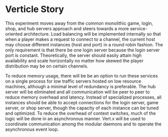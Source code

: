 Verticle Story
==============

This experiment moves away from the common monolithic game, login, shop, and hub
servers approach and steers towards a more service-oriented architecture. Load
balancing will be implemented internally so that when a player makes a request
to connect to a channel, the current host may choose different instances (host
and port) in a round robin fashion. The only requirement is that there be one
login server because the login server port is constant. Theoretically, the
server should easily attain high availability and scale horizontally no matter
how skewed the player distribution may be on certain channels.

To reduce memory usage, there will be be an option to run these services on a
single process for low traffic servers hosted on low resource machines, although
a minimal level of redundancy is preferable. The hub server will be eliminated
and all communication will be peer to peer to reduce memory overhead and
latency. Instead of specialized processes, all instances should be able to
accept connections for the login server, game server, or shop server, though the
capacity of each instance can be tuned and optimized. To reduce the overhead of
context switches, much of the logic will be done in an asynchronous manner.
Vert.x will be used to coordinate communication among the modular daemons and to
operate the asynchronous event loop.